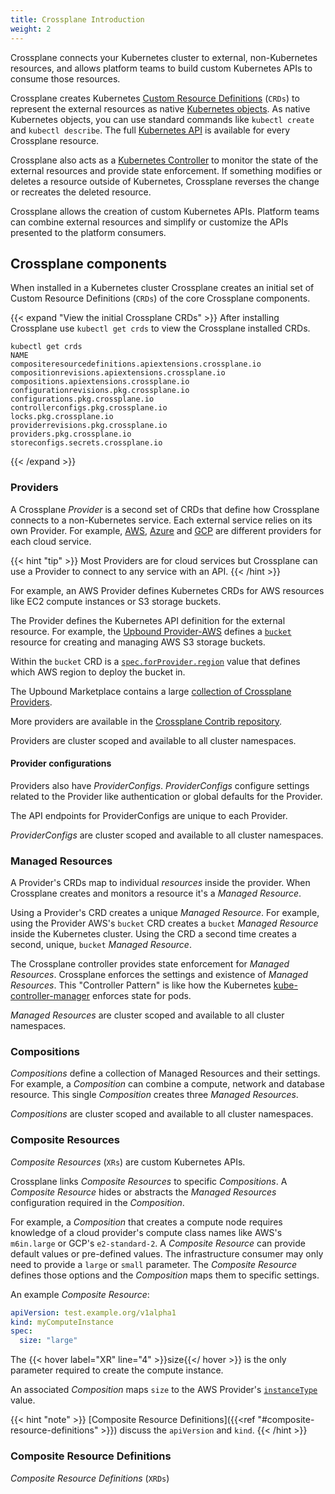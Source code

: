 ```yaml
---
title: Crossplane Introduction
weight: 2
---
```


Crossplane connects your Kubernetes cluster to external,
non-Kubernetes resources, and allows platform teams to build custom Kubernetes
APIs to consume those resources.

Crossplane creates Kubernetes
[Custom Resource Definitions](https://kubernetes.io/docs/tasks/extend-kubernetes/custom-resources/custom-resource-definitions/)
(`CRDs`) to represent the external resources as native 
[Kubernetes
objects](https://kubernetes.io/docs/concepts/overview/working-with-objects/kubernetes-objects/). 
As native Kubernetes objects, you can use standard commands like `kubectl create`
and `kubectl describe`. The full 
[Kubernetes API](https://kubernetes.io/docs/reference/using-api/) is available
for every Crossplane resource. 

Crossplane also acts as a
[Kubernetes Controller](https://kubernetes.io/docs/concepts/architecture/controller/)
to monitor the state of the external resources and provide state enforcement. If
something modifies or deletes a resource outside of Kubernetes, Crossplane reverses
the change or recreates the deleted resource.

Crossplane allows the creation of custom Kubernetes APIs. Platform teams can
combine external resources and simplify or customize the APIs presented to the
platform consumers.

## Crossplane components

When installed in a Kubernetes cluster Crossplane creates an initial set of
Custom Resource Definitions (`CRDs`) of the core Crossplane components. 

{{< expand "View the initial Crossplane CRDs" >}}
After installing Crossplane use `kubectl get crds` to view the Crossplane
installed CRDs.

```shell
kubectl get crds
NAME                                                     
compositeresourcedefinitions.apiextensions.crossplane.io 
compositionrevisions.apiextensions.crossplane.io         
compositions.apiextensions.crossplane.io                 
configurationrevisions.pkg.crossplane.io                 
configurations.pkg.crossplane.io                         
controllerconfigs.pkg.crossplane.io                      
locks.pkg.crossplane.io                                  
providerrevisions.pkg.crossplane.io                      
providers.pkg.crossplane.io                              
storeconfigs.secrets.crossplane.io                       
```
{{< /expand >}}

### Providers
A Crossplane _Provider_ is a second set of CRDs that define how Crossplane
connects to a non-Kubernetes service. Each external service relies on its own
Provider. For example, 
[AWS](https://marketplace.upbound.io/providers/upbound/provider-aws), 
[Azure](https://marketplace.upbound.io/providers/upbound/provider-azure) 
and [GCP](https://marketplace.upbound.io/providers/upbound/provider-gcp)
are different providers for each cloud service.

{{< hint "tip" >}}
Most Providers are for cloud services but Crossplane can use a Provider to
connect to any service with an API.
{{< /hint >}}

For example, an AWS Provider defines Kubernetes CRDs for AWS resources like EC2
compute instances or S3 storage buckets.

The Provider defines the Kubernetes API definition for the external resource.
For example, the 
[Upbound Provider-AWS](https://marketplace.upbound.io/providers/upbound/provider-aws/)
defines a 
[`bucket`](https://marketplace.upbound.io/providers/upbound/provider-aws/v0.25.0/resources/s3.aws.upbound.io/Bucket/v1beta1) 
resource for creating and managing AWS S3 storage buckets. 

Within the `bucket` CRD is a
[`spec.forProvider.region`](https://marketplace.upbound.io/providers/upbound/provider-aws/v0.25.0/resources/s3.aws.upbound.io/Bucket/v1beta1#doc:spec-forProvider-region)
value that defines which AWS region to deploy the bucket in.

The Upbound Marketplace contains a large 
[collection of Crossplane Providers](https://marketplace.upbound.io/providers).

More providers are available in the [Crossplane Contrib repository](https://github.com/crossplane-contrib/).

Providers are cluster scoped and available to all cluster namespaces.

#### Provider configurations
Providers also have _ProviderConfigs_. _ProviderConfigs_ configure settings
related to the Provider like authentication or global defaults for the
Provider.

The API endpoints for ProviderConfigs are unique to each Provider.

_ProviderConfigs_ are cluster scoped and available to all cluster namespaces.

### Managed Resources
A Provider's CRDs map to individual _resources_ inside the provider. When
Crossplane creates and monitors a resource it's a _Managed Resource_.

Using a Provider's CRD creates a unique _Managed Resource_. For example,
using the Provider AWS's `bucket` CRD creates a `bucket` _Managed Resource_
inside the Kubernetes cluster. Using the CRD a second time creates a second,
unique, `bucket` _Managed Resource_.

The Crossplane controller provides state enforcement for _Managed Resources_.
Crossplane enforces the settings and existence of _Managed Resources_. This
"Controller Pattern" is like how the Kubernetes 
[kube-controller-manager](https://kubernetes.io/docs/reference/command-line-tools-reference/kube-controller-manager/)
enforces state for pods.

_Managed Resources_ are cluster scoped and available to all cluster namespaces.

### Compositions

_Compositions_ define a collection of Managed Resources and their settings. For
example, a _Composition_ can combine a compute, network and database resource.
This single _Composition_ creates three _Managed Resources_.

_Compositions_ are cluster scoped and available to all cluster namespaces.


### Composite Resources

_Composite Resources_ (`XRs`) are custom Kubernetes APIs.

Crossplane links _Composite Resources_ to specific _Compositions_. 
A _Composite Resource_ hides or abstracts the _Managed Resources_ configuration 
required in the _Composition_.

For example, a _Composition_ that creates a compute node requires knowledge of a
cloud provider's compute class names like AWS's `m6in.large` or GCP's `e2-standard-2`. A
_Composite Resource_ can provide default values or pre-defined values. The
infrastructure consumer may only need to provide a `large` or `small` parameter.
The _Composite Resource_ defines those options and the _Composition_ maps them
to specific settings.

An example _Composite Resource_:
```yaml {label="XR"}
apiVersion: test.example.org/v1alpha1
kind: myComputeInstance
spec:
  size: "large"
```

The {{< hover label="XR" line="4" >}}size{{</ hover >}} is the only parameter
required to create the compute instance. 

An associated _Composition_ maps `size` to the AWS Provider's
[`instanceType`](https://marketplace.upbound.io/providers/upbound/provider-aws/v0.25.0/resources/ec2.aws.upbound.io/Instance/v1beta1#doc:spec-forProvider-instanceType)
value.


{{< hint "note" >}}
[Composite Resource Definitions]({{<ref "#composite-resource-definitions" >}}) discuss the `apiVersion` and `kind`.
{{< /hint >}}

### Composite Resource Definitions

_Composite Resource Definitions_ (`XRDs`) 



